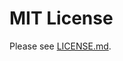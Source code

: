 # MIT License

Please see [LICENSE.md](https://github.com/czottmann/obsidian-actions-uri/blob/main/LICENSE.md).
